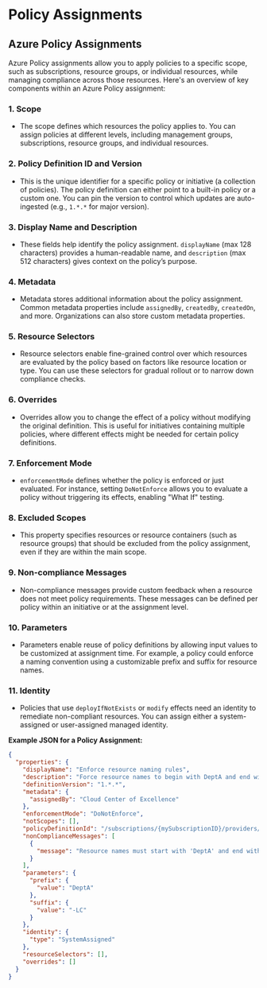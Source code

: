 # Policy Assignments

## Azure Policy Assignments

Azure Policy assignments allow you to apply policies to a specific scope, such as subscriptions, resource groups, or individual resources, while managing compliance across those resources. Here's an overview of key components within an Azure Policy assignment:

### 1. **Scope**

* The scope defines which resources the policy applies to. You can assign policies at different levels, including management groups, subscriptions, resource groups, and individual resources.

### 2. **Policy Definition ID and Version**

* This is the unique identifier for a specific policy or initiative (a collection of policies). The policy definition can either point to a built-in policy or a custom one. You can pin the version to control which updates are auto-ingested (e.g., `1.*.*` for major version).

### 3. **Display Name and Description**

* These fields help identify the policy assignment. `displayName` (max 128 characters) provides a human-readable name, and `description` (max 512 characters) gives context on the policy’s purpose.

### 4. **Metadata**

* Metadata stores additional information about the policy assignment. Common metadata properties include `assignedBy`, `createdBy`, `createdOn`, and more. Organizations can also store custom metadata properties.

### 5. **Resource Selectors**

* Resource selectors enable fine-grained control over which resources are evaluated by the policy based on factors like resource location or type. You can use these selectors for gradual rollout or to narrow down compliance checks.

### 6. **Overrides**

* Overrides allow you to change the effect of a policy without modifying the original definition. This is useful for initiatives containing multiple policies, where different effects might be needed for certain policy definitions.

### 7. **Enforcement Mode**

* `enforcementMode` defines whether the policy is enforced or just evaluated. For instance, setting `DoNotEnforce` allows you to evaluate a policy without triggering its effects, enabling "What If" testing.

### 8. **Excluded Scopes**

* This property specifies resources or resource containers (such as resource groups) that should be excluded from the policy assignment, even if they are within the main scope.

### 9. **Non-compliance Messages**

* Non-compliance messages provide custom feedback when a resource does not meet policy requirements. These messages can be defined per policy within an initiative or at the assignment level.

### 10. **Parameters**

* Parameters enable reuse of policy definitions by allowing input values to be customized at assignment time. For example, a policy could enforce a naming convention using a customizable prefix and suffix for resource names.

### 11. **Identity**

* Policies that use `deployIfNotExists` or `modify` effects need an identity to remediate non-compliant resources. You can assign either a system-assigned or user-assigned managed identity.

**Example JSON for a Policy Assignment:**

```json
{
  "properties": {
    "displayName": "Enforce resource naming rules",
    "description": "Force resource names to begin with DeptA and end with -LC",
    "definitionVersion": "1.*.*",
    "metadata": {
      "assignedBy": "Cloud Center of Excellence"
    },
    "enforcementMode": "DoNotEnforce",
    "notScopes": [],
    "policyDefinitionId": "/subscriptions/{mySubscriptionID}/providers/Microsoft.Authorization/policyDefinitions/ResourceNaming",
    "nonComplianceMessages": [
      {
        "message": "Resource names must start with 'DeptA' and end with '-LC'."
      }
    ],
    "parameters": {
      "prefix": {
        "value": "DeptA"
      },
      "suffix": {
        "value": "-LC"
      }
    },
    "identity": {
      "type": "SystemAssigned"
    },
    "resourceSelectors": [],
    "overrides": []
  }
}
```

